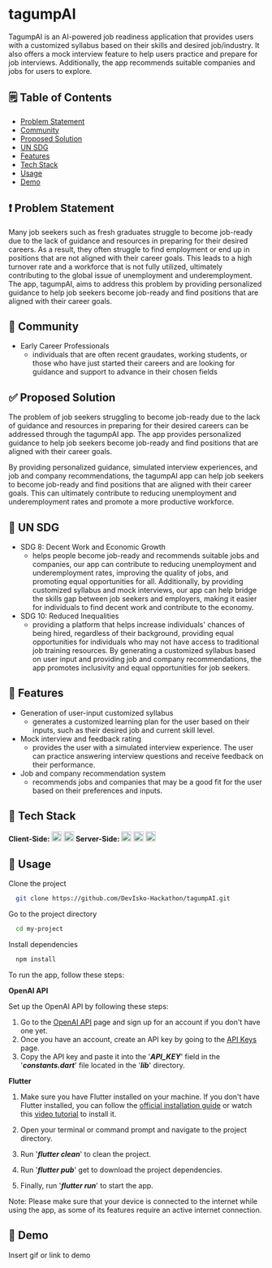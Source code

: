 # tagumpAI

TagumpAI is an AI-powered job readiness application that provides users with a customized syllabus based on their skills and desired job/industry. It also offers a mock interview feature to help users practice and prepare for job interviews. Additionally, the app recommends suitable companies and jobs for users to explore.

## 🗒️ Table of Contents
- [Problem Statement](#problem-statement)
- [Community](#community)
- [Proposed Solution](#proposed-solution)
- [UN SDG](#un-sdg)
- [Features](#features)
- [Tech Stack](#tech-stack)
- [Usage](#usage)
- [Demo](#demo)

## ❗ Problem Statement 

Many job seekers such as fresh graduates struggle to become job-ready due to the lack of guidance and resources in preparing for their desired careers. As a result, they often struggle to find employment or end up in positions that are not aligned with their career goals. This leads to a high turnover rate and a workforce that is not fully utilized, ultimately contributing to the global issue of unemployment and underemployment. The app, tagumpAI, aims to address this problem by providing personalized guidance to help job seekers become job-ready and find positions that are aligned with their career goals.

## 👷 Community 

- Early Career Professionals
  - individuals that are often recent graudates, working students, or those who have just started their careers  and are looking for guidance and support to advance in their chosen fields

## ✅ Proposed Solution 

The problem of job seekers struggling to become job-ready due to the lack of guidance and resources in preparing for their desired careers can be addressed through the tagumpAI app. The app provides personalized guidance to help job seekers become job-ready and find positions that are aligned with their career goals.

By providing personalized guidance, simulated interview experiences, and job and company recommendations, the tagumpAI app can help job seekers to become job-ready and find positions that are aligned with their career goals. This can ultimately contribute to reducing unemployment and underemployment rates and promote a more productive workforce.

## 🎯 UN SDG 

- SDG 8: Decent Work and Economic Growth
  - helps people become job-ready and recommends suitable jobs and companies, our app can contribute to reducing unemployment and underemployment rates, improving the quality of jobs, and promoting equal opportunities for all. Additionally, by providing customized syllabus and mock interviews, our app can help bridge the skills gap between job seekers and employers, making it easier for individuals to find decent work and contribute to the economy.
- SDG 10: Reduced Inequalities
  - providing a platform that helps increase individuals' chances of being hired, regardless of their background, providing equal opportunities for individuals who may not have access to traditional job training resources. By generating a customized syllabus based on user input and providing job and company recommendations, the app promotes inclusivity and equal opportunities for job seekers.

## 📖 Features

- Generation of user-input customized syllabus
  - generates a customized learning plan for the user based on their inputs, such as their desired job and current skill level.
- Mock interview and feedback rating
  - provides the user with a simulated interview experience. The user can practice answering interview questions and receive feedback on their performance.
- Job and company recommendation system
  - recommends jobs and companies that may be a good fit for the user based on their preferences and inputs.

## 🤖 Tech Stack

<div style = "display: inline-block">
  <b>Client-Side: </b> 
  <img src="https://img.shields.io/badge/dart-%230175C2.svg?style=for-the-badge&logo=dart&logoColor=white" height = "20"> </img>
  <img src="https://img.shields.io/badge/Flutter-%2302569B.svg?style=for-the-badge&logo=Flutter&logoColor=white" height = "20"></img>
</div>

<div style = "display: inline-block">
  <b>Server-Side: </b> 
  <img src="https://img.shields.io/badge/javascript-%23323330.svg?style=for-the-badge&logo=javascript&logoColor=%23F7DF1E" height = "20"> </img>
  <img src="https://img.shields.io/badge/node.js-6DA55F?style=for-the-badge&logo=node.js&logoColor=white" height = "20"></img>
  <img src="https://a11ybadges.com/badge?logo=openai" height = "20"></img>
</div>

## 📓 Usage

Clone the project

```bash
  git clone https://github.com/DevIsko-Hackathon/tagumpAI.git
```

Go to the project directory

```bash
  cd my-project
```

Install dependencies

```bash
  npm install
```

To run the app, follow these steps:

**OpenAI API**

Set up the OpenAI API by following these steps:
1. Go to the <u><a href="https://platform.openai.com/signup/">OpenAI API</a></u> page and sign up for an account if you don't have one yet.
2. Once you have an account, create an API key by going to the <u><a href="https://platform.openai.com/account/api-keys">API Keys</a></u> page.
3. Copy the API key and paste it into the '***API_KEY***' field in the '***constants.dart***' file located in the '***lib***' directory.

**Flutter**

1. Make sure you have Flutter installed on your machine. If you don't have Flutter installed, you can follow the <u><a href = "https://docs.flutter.dev/get-started/install">official installation guide</a></u> or watch this <u><a href = "https://www.youtube.com/watch?v=HAPQ3oUGgnE">video tutorial</a></u> to install it.

2. Open your terminal or command prompt and navigate to the project directory.

3. Run '***flutter clean***' to clean the project.

4. Run '***flutter pub***' get to download the project dependencies.

5. Finally, run '***flutter run***' to start the app.

Note: Please make sure that your device is connected to the internet while using the app, as some of its features require an active internet connection.

## 🚀 Demo

Insert gif or link to demo
